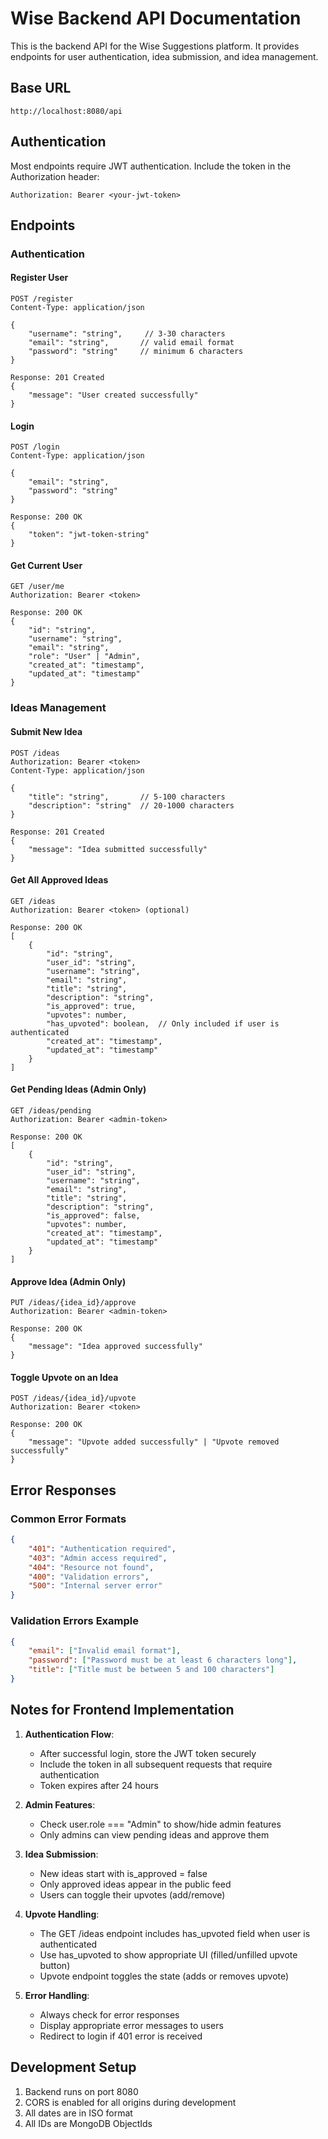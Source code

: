 # Wise Backend API Documentation

This is the backend API for the Wise Suggestions platform. It provides endpoints for user authentication, idea submission, and idea management.

## Base URL
```
http://localhost:8080/api
```

## Authentication
Most endpoints require JWT authentication. Include the token in the Authorization header:
```
Authorization: Bearer <your-jwt-token>
```

## Endpoints

### Authentication

#### Register User
```http
POST /register
Content-Type: application/json

{
    "username": "string",     // 3-30 characters
    "email": "string",       // valid email format
    "password": "string"     // minimum 6 characters
}

Response: 201 Created
{
    "message": "User created successfully"
}
```

#### Login
```http
POST /login
Content-Type: application/json

{
    "email": "string",
    "password": "string"
}

Response: 200 OK
{
    "token": "jwt-token-string"
}
```

#### Get Current User
```http
GET /user/me
Authorization: Bearer <token>

Response: 200 OK
{
    "id": "string",
    "username": "string",
    "email": "string",
    "role": "User" | "Admin",
    "created_at": "timestamp",
    "updated_at": "timestamp"
}
```

### Ideas Management

#### Submit New Idea
```http
POST /ideas
Authorization: Bearer <token>
Content-Type: application/json

{
    "title": "string",       // 5-100 characters
    "description": "string"  // 20-1000 characters
}

Response: 201 Created
{
    "message": "Idea submitted successfully"
}
```

#### Get All Approved Ideas
```http
GET /ideas
Authorization: Bearer <token> (optional)

Response: 200 OK
[
    {
        "id": "string",
        "user_id": "string",
        "username": "string",
        "email": "string",
        "title": "string",
        "description": "string",
        "is_approved": true,
        "upvotes": number,
        "has_upvoted": boolean,  // Only included if user is authenticated
        "created_at": "timestamp",
        "updated_at": "timestamp"
    }
]
```

#### Get Pending Ideas (Admin Only)
```http
GET /ideas/pending
Authorization: Bearer <admin-token>

Response: 200 OK
[
    {
        "id": "string",
        "user_id": "string",
        "username": "string",
        "email": "string",
        "title": "string",
        "description": "string",
        "is_approved": false,
        "upvotes": number,
        "created_at": "timestamp",
        "updated_at": "timestamp"
    }
]
```

#### Approve Idea (Admin Only)
```http
PUT /ideas/{idea_id}/approve
Authorization: Bearer <admin-token>

Response: 200 OK
{
    "message": "Idea approved successfully"
}
```

#### Toggle Upvote on an Idea
```http
POST /ideas/{idea_id}/upvote
Authorization: Bearer <token>

Response: 200 OK
{
    "message": "Upvote added successfully" | "Upvote removed successfully"
}
```

## Error Responses

### Common Error Formats
```json
{
    "401": "Authentication required",
    "403": "Admin access required",
    "404": "Resource not found",
    "400": "Validation errors",
    "500": "Internal server error"
}
```

### Validation Errors Example
```json
{
    "email": ["Invalid email format"],
    "password": ["Password must be at least 6 characters long"],
    "title": ["Title must be between 5 and 100 characters"]
}
```

## Notes for Frontend Implementation

1. **Authentication Flow**:
   - After successful login, store the JWT token securely
   - Include the token in all subsequent requests that require authentication
   - Token expires after 24 hours

2. **Admin Features**:
   - Check user.role === "Admin" to show/hide admin features
   - Only admins can view pending ideas and approve them

3. **Idea Submission**:
   - New ideas start with is_approved = false
   - Only approved ideas appear in the public feed
   - Users can toggle their upvotes (add/remove)

4. **Upvote Handling**:
   - The GET /ideas endpoint includes has_upvoted field when user is authenticated
   - Use has_upvoted to show appropriate UI (filled/unfilled upvote button)
   - Upvote endpoint toggles the state (adds or removes upvote)

5. **Error Handling**:
   - Always check for error responses
   - Display appropriate error messages to users
   - Redirect to login if 401 error is received

## Development Setup

1. Backend runs on port 8080
2. CORS is enabled for all origins during development
3. All dates are in ISO format
4. All IDs are MongoDB ObjectIds 